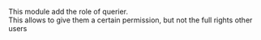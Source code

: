 This module add the role of querier.<br>
This allows to give them a certain permission, but not the full rights other users